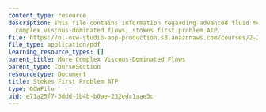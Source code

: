 ```yaml
---
content_type: resource
description: This file contains information regarding advanced fluid mechanics, more
  complex viscous-dominated flows, stokes first problem ATP.
file: https://ol-ocw-studio-app-production.s3.amazonaws.com/courses/2-25-advanced-fluid-mechanics-fall-2013/e71a25f73ddd1b4bb0ae232edc1aae3c_MIT2_25F13_ProblemStokes1.pdf
file_type: application/pdf
learning_resource_types: []
parent_title: More Complex Viscous-Dominated Flows
parent_type: CourseSection
resourcetype: Document
title: Stokes First Problem ATP
type: OCWFile
uid: e71a25f7-3ddd-1b4b-b0ae-232edc1aae3c
---
```

